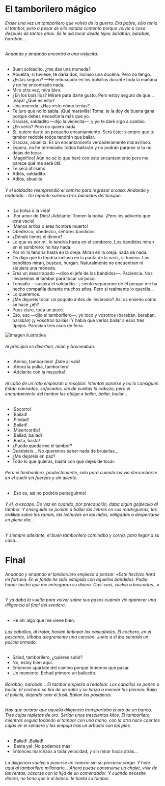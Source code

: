 # El tamborilero mágico 
###### Erase una vez un tamborilero que volvía de la guerra. Era pobre, sólo tenía el tambor, pero a pesar de ello estaba contento porque volvía a casa después de tantos años. Se le oía tocar desde lejos: barabán, barabán, barabán... 
###### Andando y andando encontró a una viejecita. 
- Buen soldadito, ¿me das una moneda? 
- Abuelita, si tuviese, te daría dos, incluso una docena. Pero no tengo. 
- ¿Estás seguro? —He rebuscado en los bolsillos durante toda la mañana y no he encontrado nada. 
- Mira otra vez, mira bien. 
- ¿En los bolsillos? Miraré para darte gusto. Pero estoy seguro de que... ¡Vaya! ¿Qué es esto? 
- Una moneda. ¿Has visto cómo tenías? 
- Te juro que no lo sabía. ¡Qué maravilla! Toma, te la doy de buena gana porque debes necesitarla más que yo. 
- Gracias, soldadito —dijo la viejecita—, y yo te daré algo a cambio. 
- ¿En serio? Pero no quiero nada. 
- Sí, quiero darte un pequeño encantamiento. Será éste: siempre que tu tambor redoble todos tendrán que bailar. 
- Gracias, abuelita. Es un encantamiento verdaderamente maravilloso. 
- Espera, no he terminado: todos bailarán y no podrán pararse si tu no dejas de tocar. 
- ¡Magnífico! Aún no sé lo que haré con este encantamiento pero me parece qué me será útil. 
- Te será utilísimo. 
- Adiós, soldadito. 
- Adiós, abuelita. 
###### Y el soldadito reemprendió el camino para regresar a casa. Andando y andando... De repente salieron tres bandidos del bosque. 
- ¡La bolsa o la vida! 
- ¡Por amor de Dios! ¡Adelante! Tomen la bolsa. ¡Pero les advierto que está vacía! 
- ¡Manos arriba o eres hombre muerto! 
- Obedezco, obedezco, señores bandidos. 
- ¿Dónde tienes el dinero? 
- Lo que es por mí, lo tendría hasta en el sombrero. Los bandidos miran en el sombrero: no hay nada. 
- Por mí lo tendría hasta en la oreja. Miran en la oreja: nada de nada. 
- Os digo que lo tendría incluso en la punta de la nariz, si tuviera. Los bandidos miran, buscan, hurgan. Naturalmente no encuentran ni siquiera una moneda. 
- Eres un desarrapado —dice el jefe de los bandidos—. Paciencia. Nos llevaremos el tambor para tocar un poco. 
- Tomadlo —suspira el soldadito—; siento separarme de él porque me ha hecho compañía durante muchos años. Pero si realmente lo queréis... 
- Lo queremos. 
- ¿Me dejaréis tocar un poquito antes de llevároslo? Así os enseño cómo se hace ¿eh? 
- Pues claro, toca un poco. 
- Eso, eso —dijo el tamborilero—, yo toco y vosotros (barabán, barabán, barabán) ¡y vosotros bailáis!
Y había que verlos bailar a esos tres tipejos. Parecían tres osos de feria.



![imagen ilustrativa](https://1.bp.blogspot.com/-S4RsYcQYMls/XX-QxJjhQyI/AAAAAAAAFZk/ps7E_I66MaM_TUb_obUQylyojie7E2-JgCLcBGAsYHQ/s320/El%2Btamborilero%2Bma%25CC%2581gico.png) 


###### Al principio se divertían, reían y bromeaban. 
- ¡Animo, tamborilero! ¡Dale al vals! 
- ¡Ahora la polka, tamborilero! 
- ¡Adelante con la mazurka! 
###### Al cabo de un rato empiezan a resoplar. Intentan pararse y no lo consiguen. Están cansados, sofocados, les da vueltas la cabeza, pero el encantamiento del tambor les obliga a bailar, bailar, bailar... 
- ¡Socorro! 
- ¡Bailad! 
- ¡Piedad! 
- ¡Bailad! 
- ¡Misericordia! 
- ¡Bailad, bailad! 
- ¡Basta, basta! 
- ¿Puedo quedarme el tambor? 
- Quédatelo... No queremos saber nada de brujerías... 
- ¿Me dejaréis en paz? 
- Todo lo que quieras, basta con que dejes de tocar. 
###### Pero el tamborilero, prudentemente, sólo paró cuando los vio derrumbarse en el suelo sin fuerzas y sin aliento. 
- ¡Eso es, así no podréis perseguirme! 
###### Y él, a escape. De vez en cuando, por precaución, daba algún golpecillo al tambor. Y enseguida se ponían a bailar las liebres en sus madrigueras, las ardillas sobre las ramas, las lechuzas en los nidos, obligadas a despertarse en pleno día... 
###### Y  siempre adelante, el buen tamborilero caminaba y corría, para llegar a su casa... 

# Final

###### Andando y andando el tamborilero empieza a pensar: «Este hechizo hará mi fortuna. En el fondo he sido estúpido con aquellos bandidos. Podía haber hecho que me entregaran su dinero. Casi casi, vuelvo a buscarlos...» 
###### Y ya daba la vuelta para volver sobre sus pasos cuando vio aparecer una diligencia al final del sendero. 
- He ahí algo que me viene bien. 
###### Los caballos, al trotar, hacían tintinear los cascabeles. El cochero, en el pescante, silbaba alegremente una canción. Junto a él iba sentado un policía armado. 
- Salud, tamborilero, ¿quieres subir? 
- No, estoy bien aquí. 
- Entonces apártate del camino porque tenemos que pasar. 
- Un momento. Echad primero un bailecito. 
###### Barabán, barabán... El tambor empieza a redoblar. Los caballos se ponen a bailar. El cochero se tira de un salto y se lanza a menear las piernas. Baila el policía, dejando caer el fusil. Bailan los pasajeros. 
###### Hay que aclarar que aquella diligencia transportaba el oro de un banco. Tres cajas repletas de oro. Serían unos trescientos kilos. El tamborilero, mientras seguía tocando el tambor con una mano, con la otra hace caer las cajas en el sendero y las empuja tras un arbusto con los pies. 
- ¡Bailad! ¡Bailad! 
- ¡Basta ya! ¡No podemos más! 
- Entonces marchaos a toda velocidad, y sin mirar hacia atrás... 
###### La diligencia vuelve a ponerse en camino sin su preciosa carga.  Y hete aquí al tamborilero millonario... Ahora puede construirse un chalet, vivir de las rentas, casarse con la hija de un comendador. Y cuando necesite dinero, no tiene que ir al banco: le basta su tambor.
